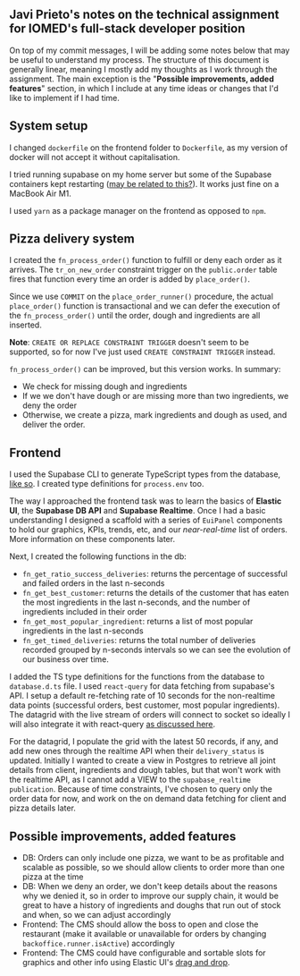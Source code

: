 ## Javi Prieto's notes on the technical assignment for IOMED's full-stack developer position

On top of my commit messages, I will be adding some notes below that may be useful to understand my process. The structure of this document is generally linear, meaning I mostly add my thoughts as I work through the assignment. The main exception is the "**Possible improvements, added features**" section, in which I include at any time ideas or changes that I'd like to implement if I had time.

## System setup

I changed `dockerfile` on the frontend folder to `Dockerfile`, as my version of docker will not accept it without capitalisation.

I tried running supabase on my home server but some of the Supabase containers kept restarting ([may be related to this?](https://github.com/supabase/cli/issues/33)). It works just fine on a MacBook Air M1.

I used `yarn` as a package manager on the frontend as opposed to `npm`.

## Pizza delivery system

I created the `fn_process_order()` function to fulfill or deny each order as it arrives. The `tr_on_new_order` constraint trigger on the `public.order` table fires that function every time an order is added by `place_order()`.

Since we use `COMMIT` on the `place_order_runner()` procedure, the actual `place_order()` function is transactional and we can defer the execution of the `fn_process_order()` until the order, dough and ingredients are all inserted.

**Note**: `CREATE OR REPLACE CONSTRAINT TRIGGER` doesn't seem to be supported, so for now I've just used `CREATE CONSTRAINT TRIGGER` instead.

`fn_process_order()` can be improved, but this version works. In summary:
- We check for missing dough and ingredients
- If we we don't have dough or are missing more than two ingredients, we deny the order
- Otherwise, we create a pizza, mark ingredients and dough as used, and deliver the order.

## Frontend
I used the Supabase CLI to generate TypeScript types from the database, [like so](https://supabase.com/docs/reference/javascript/typescript-support). I created type definitions for `process.env` too.

The way I approached the frontend task was to learn the basics of **Elastic UI**, the **Supabase DB API** and **Supabase Realtime**. Once I had a basic understanding I designed a scaffold with a series of `EuiPanel` components to hold our graphics, KPIs, trends, etc, and our *near-real-time* list of orders. More information on these components later.

Next, I created the following functions in the db:
- `fn_get_ratio_success_deliveries`: returns the percentage of successful and failed orders in the last n-seconds
- `fn_get_best_customer`: returns the details of the customer that has eaten the most ingredients in the last n-seconds, and the number of ingredients included in their order
- `fn_get_most_popular_ingredient`: returns a list of most popular ingredients in the last n-seconds
- `fn_get_timed_deliveries`: returns the total number of deliveries recorded grouped by n-seconds intervals so we can see the evolution of our business over time.

I added the TS type definitions for the functions from the database to `database.d.ts` file. I used `react-query` for data fetching from supabase's API. I setup a default re-fetching rate of 10 seconds for the non-realtime data points (successful orders, best customer, most popular ingredients). The datagrid with the live stream of orders will connect to socket so ideally I will also integrate it with react-query [as discussed here](https://github.com/TanStack/query/issues/171). 

For the datagrid, I populate the grid with the latest 50 records, if any, and add new ones through the realtime API when their `delivery_status` is updated. Initially I wanted to create a view in Postgres to retrieve all joint details from client, ingredients and dough tables, but that won't work with the realtime API, as I cannot add a VIEW to the `supabase_realtime publication`. Because of time constraints, I've chosen to query only the order data for now, and work on the on demand data fetching for client and pizza details later.

## Possible improvements, added features
- DB: Orders can only include one pizza, we want to be as profitable and scalable as possible, so we should allow clients to order more than one pizza at the time
- DB: When we deny an order, we don't keep details about the reasons why we denied it, so in order to improve our supply chain, it would be great to have a history of ingredients and doughs that run out of stock and when, so we can adjust accordingly
- Frontend: The CMS should allow the boss to open and close the restaurant (make it available or unavailable for orders by changing `backoffice.runner.isActive`) accordingly
- Frontend: The CMS could have configurable and sortable slots for graphics and other info using Elastic UI's [drag and drop](https://elastic.github.io/eui/#/display/drag-and-drop).